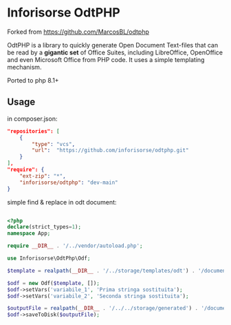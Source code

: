 # Inforisorse OdtPHP


Forked from https://github.com/MarcosBL/odtphp

OdtPHP is a library to quickly generate Open Document Text-files that can be read by a **gigantic set** of Office Suites, including LibreOffice, OpenOffice and even Microsoft Office from PHP code. It uses a simple templating mechanism.

Ported to php 8.1+

## Usage

in composer.json:

```json
"repositories": [
    {
        "type": "vcs",
        "url":  "https://github.com/inforisorse/odtphp.git"
    }
],
"require": {
    "ext-zip": "*",
    "inforisorse/odtphp": "dev-main"
}

```

simple find & replace in odt document:

```php

<?php
declare(strict_types=1);
namespace App;

require __DIR__ . '/../vendor/autoload.php';

use Inforisorse\OdtPhp\Odf;

$template = realpath(__DIR__ . '/../storage/templates/odt') . '/documento_1.odt';

$odf = new Odf($template, []);
$odf->setVars('variabile_1', 'Prima stringa sostituita');
$odf->setVars('variabile_2', 'Seconda stringa sostituita');

$outputFile = realpath(__DIR__ . '/../../storage/generated') . '/documento_1.odt';
$odf->saveToDisk($outputFile);
```

